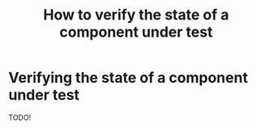 ﻿---
uid: verify-component-state
title: How to verify the state of a component under test
---

# Verifying the state of a component under test

TODO!